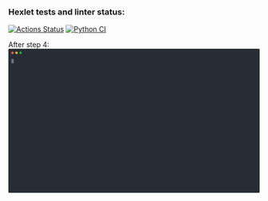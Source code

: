 ### Hexlet tests and linter status:
[![Actions Status](https://github.com/Oxana-Shu/python-project-50/actions/workflows/hexlet-check.yml/badge.svg)](https://github.com/Oxana-Shu/python-project-50/actions)
[![Python CI](https://github.com/Oxana-Shu/python-project-50/actions/workflows/own-check.yml/badge.svg)](https://github.com/Oxana-Shu/python-project-50/actions/workflows/own-check.yml)

After step 4:
<img src="https://github.com/Oxana-Shu/python-project-50/blob/main/images/light_json.svg">
